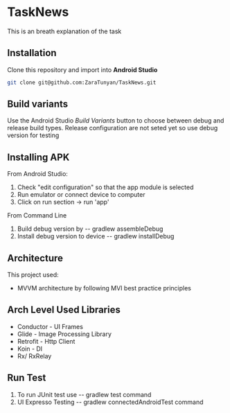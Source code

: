 # TaskNews

This is an breath explanation of the task

## Installation
Clone this repository and import into **Android Studio**
```bash
git clone git@github.com:ZaraTunyan/TaskNews.git
```

## Build variants
Use the Android Studio *Build Variants* button to choose between debug and release build types. Release configuration are not seted yet so use debug version for testing


## Installing APK
From Android Studio:
1. Check "edit configuration" so that the app module is selected
2. Run emulator or connect device to computer
3. Click on run section -> run 'app'

From Command Line 
1. Build debug version by -- gradlew assembleDebug
2. Install debug version to device -- gradlew installDebug

## Architecture
This project used:
* MVVM architecture by following MVI best practice principles 

## Arch Level Used Libraries 

* Conductor - UI Frames
* Glide - Image Processing Library 
* Retrofit - Http Client
* Koin - DI
* Rx/ RxRelay 

## Run Test
1. To run JUnit test use -- gradlew test command 
2. UI Expresso Testing  -- gradlew connectedAndroidTest command
 
